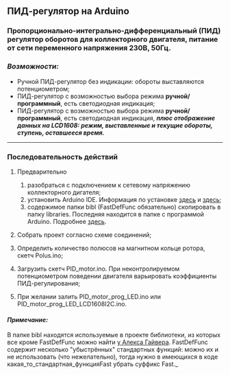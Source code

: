 ## ПИД-регулятор на Arduino

### Пропорционально-интегрально-дифференциальный (ПИД) регулятор оборотов для коллекторного двигателя, питание от сети переменного напряжения 230В, 50Гц.

### ___Возможности:___
+ Ручной ПИД-регулятор без индикации: обороты выставляются потенциометром;
+ ПИД-регулятор с возможностью выбора режима __ручной/программный__, есть светодиодная индикация;
+ ПИД-регулятор с возможностью выбора режима __ручной/программный__, есть светодиодная индикация, ___плюс отображение данных на LCD1608: режим, выставленные и текущие обороты, ступень, оставшееся время.___
___


### __Последовательность действий__

1. Предварительно
   1. разобраться с подключением к сетевому напряжению коллекторного дигателя;
   2. установить Arduino IDE. Информация по установке [здесь](https://alexgyver.ru/lessons/before-start/) и [здесь](https://alexgyver.ru/arduino-first/);
   3. содержимое папки bibl (FastDefFunc обязательно) скопировать в папку libraries. Последняя находится в папке с программой Arduino. Подробнее   [здесь](https://alexgyver.ru/arduino-first/#%D0%A3%D1%81%D1%82%D0%B0%D0%BD%D0%BE%D0%B2%D0%BA%D0%B0_%D0%B1%D0%B8%D0%B1%D0%BB%D0%B8%D0%BE%D1%82%D0%B5%D0%BA).

2. Собрать проект согласно схеме соединений;
3. Определить количество полюсов на магнитном кольце ротора, скетч Polus.ino;
4. Загрузить скетч PID_motor.ino. При неконтролируемом потенциометром поведении двигателя варьировать коэффициенты ПИД-регулирования;
5. При желании залить PID_motor_prog_LED.ino или PID_motor_prog_LED_LCD1608I2С.ino.

#### ___Примечание:___

В папке bibl находятся используемые в проекте библиотеки, из которых все кроме FastDefFunc можно найти [у Алекса Гайвера](https://github.com/GyverLibs). FastDefFunc содержит несколько "убыстрённых" стандартных функций:  можно их и не использовать (что нежелательно), тогда нужно в имеющихся в коде какая_то_стандартная_функцияFast убрать суффикс Fast._